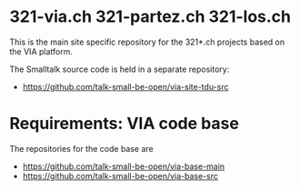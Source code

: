 # 321-via.ch 321-partez.ch 321-los.ch

This is the main site specific repository for the 321*.ch projects based on the VIA platform.

The Smalltalk source code is held in a separate repository:

* https://github.com/talk-small-be-open/via-site-tdu-src

# Requirements: VIA code base

The repositories for the code base are

* https://github.com/talk-small-be-open/via-base-main
* https://github.com/talk-small-be-open/via-base-src
